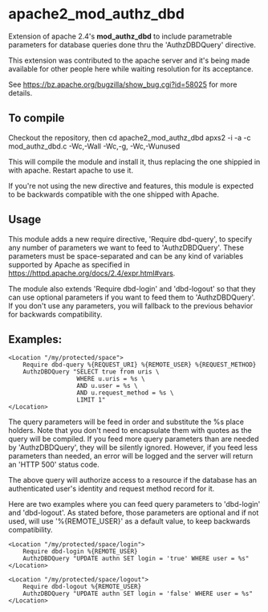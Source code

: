 # apache2_mod_authz_dbd
Extension of apache 2.4's **mod_authz_dbd** to include parametrable
parameters for database queries done thru the 'AuthzDBDQuery' directive.

This extension was contributed to the apache server and it's being
made available for other people here while waiting resolution for 
its acceptance.

See https://bz.apache.org/bugzilla/show_bug.cgi?id=58025 for more
details.

## To compile

Checkout the repository, then 
  cd apache2_mod_authz_dbd
  apxs2  -i -a -c mod_authz_dbd.c -Wc,-Wall -Wc,-g, -Wc,-Wunused

This will compile the module and install it, thus replacing the one
shippied in with apache. Restart apache to use it.

If you're not using the new directive and features, this module
is expected to be backwards compatible with the one shipped with Apache.

## Usage

This module adds a new require directive, 'Require dbd-query', to specify 
any number of parameters we want to feed to 'AuthzDBDQuery'.
These parameters must be space-separated and can be any kind of variables 
supported by Apache as specified in 
https://httpd.apache.org/docs/2.4/expr.html#vars.

The module also extends 'Require dbd-login' and 'dbd-logout' so that they
can use optional parameters if you want to feed them to 'AuthzDBDQuery'.
If you don't use any parameters, you will fallback to the previous
behavior for backwards compatibility.

## Examples:

    <Location "/my/protected/space">
        Require dbd-query %{REQUEST_URI} %{REMOTE_USER} %{REQUEST_METHOD}
        AuthzDBDQuery "SELECT true from uris \ 
                       WHERE u.uris = %s \
                       AND u.user = %s \
                       AND u.request_method = %s \
                       LIMIT 1"
    </Location>

The query parameters will be feed in order and substitute the %s
place holders. Note that you don't need to encapsulate them with quotes
as the query will be compiled. If you feed more query parameters than are
needed by 'AuthzDBDQuery', they will be silently ignored. However, if
you feed less parameters than needed, an error will be logged and
the server will return an 'HTTP 500' status code.

The above query will authorize access to a resource if the database
has an authenticated user's identity and request method record for it.

Here are two examples where you can feed query parameters to 'dbd-login'
and 'dbd-logout'. As stated before, those parameters are optional and
if not used, will use '%{REMOTE_USER}' as a default value, to keep
backwards compatibility.

    <Location "/my/protected/space/login">
        Require dbd-login %{REMOTE_USER}
        AuthzDBDQuery "UPDATE authn SET login = 'true' WHERE user = %s"
    </Location>

    <Location "/my/protected/space/logout">
        Require dbd-logout %{REMOTE_USER}
        AuthzDBDQuery "UPDATE authn SET login = 'false' WHERE user = %s" 
    </Location>
